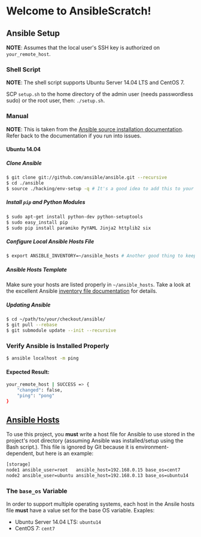 # Welcome to AnsibleScratch!

## Ansible Setup

**NOTE**: Assumes that the local user's SSH key is authorized on `your_remote_host`.

### Shell Script

**NOTE**: The shell script supports Ubuntu Server 14.04 LTS and CentOS 7.

SCP `setup.sh` to the home directory of the admin user (needs passwordless sudo) or the root user, then: `./setup.sh`.

### Manual

**NOTE**: This is taken from the [Ansible source installation documentation](http://docs.ansible.com/ansible/intro_installation.html#running-from-source). Refer back to the documentation if you run into issues.

#### Ubuntu 14.04

##### Clone Ansible

```bash
$ git clone git://github.com/ansible/ansible.git --recursive
$ cd ./ansible
$ source ./hacking/env-setup -q # It's a good idea to add this to your ~/.bashrc.
```

##### Install `pip` and Python Modules

```bash
$ sudo apt-get install python-dev python-setuptools
$ sudo easy_install pip
$ sudo pip install paramiko PyYAML Jinja2 httplib2 six
```

##### Configure Local Ansible Hosts File

```bash
$ export ANSIBLE_INVENTORY=~/ansible_hosts # Another good thing to keep in your ~/.bashrc.
```

##### Ansible Hosts Template

Make sure your hosts are listed properly in `~/ansible_hosts`. Take a look at the excellent Ansible [inventory file documentation](http://docs.ansible.com/ansible/intro_inventory.html) for details.

##### Updating Ansible

```bash
$ cd ~/path/to/your/checkout/ansible/
$ git pull --rebase
$ git submodule update --init --recursive
```

### Verify Ansible is Installed Properly

```bash
$ ansible localhost -m ping
```

#### Expected Result:

```bash
your_remote_host | SUCCESS => {
    "changed": false,
    "ping": "pong"
}
```

## [Ansible Hosts](http://docs.ansible.com/ansible/intro_inventory.html)

To use this project, you **must** write a host file for Ansible to use stored in the project's root directory (assuming Ansible was installed/setup using the Bash script.). This file is ignored by Git because it is environment-dependent, but here is an example:

```bash
[storage]
node1 ansible_user=root   ansible_host=192.168.0.15 base_os=cent7
node2 ansible_user=ubuntu ansible_host=192.168.0.13 base_os=ubuntu14
```

### The `base_os` Variable

In order to support multiple operating systems, each host in the Ansile hosts file **must** have a value set for the base OS variable. Exaples:

* Ubuntu Server 14.04 LTS: `ubuntu14`
* CentOS 7: `cent7`
